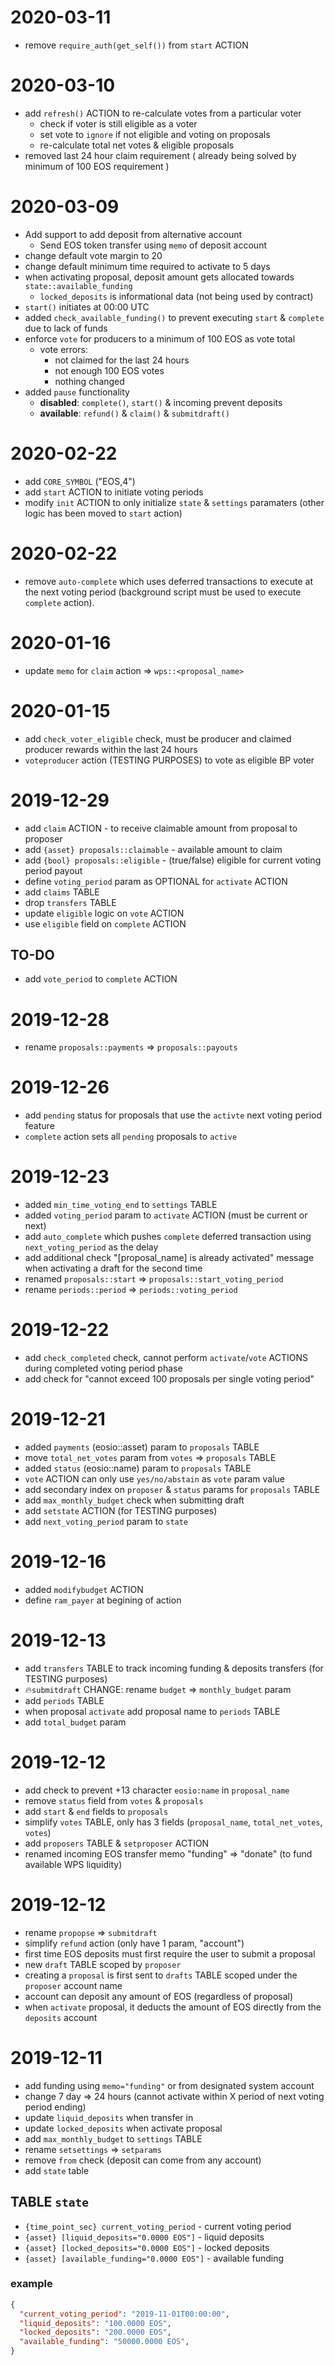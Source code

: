 # 2020-03-11

- remove `require_auth(get_self())` from `start` ACTION

# 2020-03-10

- add `refresh()` ACTION to re-calculate votes from a particular voter
  - check if voter is still eligible as a voter
  - set vote to `ignore` if not eligible and voting on proposals
  - re-calculate total net votes & eligible proposals
- removed last 24 hour claim requirement ( already being solved by minimum of 100 EOS requirement )

# 2020-03-09

- Add support to add deposit from alternative account
  - Send EOS token transfer using `memo` of deposit account
- change default vote margin to 20
- change default minimum time required to activate to 5 days
- when activating proposal, deposit amount gets allocated towards `state::available_funding`
  - `locked_deposits` is informational data (not being used by contract)
- `start()` initiates at 00:00 UTC
- added `check_available_funding()` to prevent executing `start` & `complete` due to lack of funds
- enforce `vote` for producers to a minimum of 100 EOS as vote total
  - vote errors:
    - not claimed for the last 24 hours
    - not enough 100 EOS votes
    - nothing changed
- added `pause` functionality
  - **disabled**:  `complete()`, `start()` & incoming prevent deposits
  - **available**: `refund()` & `claim()` & `submitdraft()`

# 2020-02-22

- add `CORE_SYMBOL` ("EOS,4")
- add `start` ACTION to initiate voting periods
- modify `init` ACTION to only initialize `state` & `settings` paramaters (other logic has been moved to `start` action)

# 2020-02-22

- remove `auto-complete` which uses deferred transactions to execute at the next voting period (background script must be used to execute `complete` action).

# 2020-01-16

- update `memo` for `claim` action => `wps::<proposal_name>`

# 2020-01-15

- add `check_voter_eligible` check, must be producer and claimed producer rewards within the last 24 hours
- `voteproducer` action (TESTING PURPOSES) to vote as eligible BP voter

# 2019-12-29

- add `claim` ACTION - to receive claimable amount from proposal to proposer
- add `{asset} proposals::claimable` - available amount to claim
- add `{bool} proposals::eligible` - (true/false) eligible for current voting period payout
- define `voting_period` param as OPTIONAL for `activate` ACTION
- add `claims` TABLE
- drop `transfers` TABLE
- update `eligible` logic on `vote` ACTION
- use `eligible` field on `complete` ACTION

## TO-DO

- add `vote_period` to `complete` ACTION

# 2019-12-28

- rename `proposals::payments` => `proposals::payouts`

# 2019-12-26

- add `pending` status for proposals that use the `activte` next voting period feature
- `complete` action sets all `pending` proposals to `active`

# 2019-12-23

- added `min_time_voting_end` to `settings` TABLE
- added `voting_period` param to `activate` ACTION (must be current or next)
- add `auto_complete` which pushes `complete` deferred transaction using `next_voting_period` as the delay
- add additional check "[proposal_name] is already activated" message when activating a draft for the second time
- renamed `proposals::start` => `proposals::start_voting_period`
- rename `periods::period` => `periods::voting_period`

# 2019-12-22

- add `check_completed` check, cannot perform `activate`/`vote` ACTIONS during completed voting period phase
- add check for "cannot exceed 100 proposals per single voting period"

# 2019-12-21

- added `payments` (eosio::asset) param to `proposals` TABLE
- move `total_net_votes` param from `votes` => `proposals` TABLE
- added `status` (eosio::name) param to `proposals` TABLE
- `vote` ACTION can only use `yes/no/abstain` as `vote` param value
- add secondary index on `proposer` & `status` params for `proposals` TABLE
- add `max_monthly_budget` check when submitting draft
- add `setstate` ACTION (for TESTING purposes)
- add `next_voting_period` param to `state`

# 2019-12-16

- added `modifybudget` ACTION
- define `ram_payer` at begining of action

# 2019-12-13

- add `transfers` TABLE to track incoming funding & deposits transfers (for TESTING purposes)
- 🔥`submitdraft` CHANGE: rename `budget` => `monthly_budget` param
- add `periods` TABLE
- when proposal `activate` add proposal name to `periods` TABLE
- add `total_budget` param

# 2019-12-12

- add check to prevent +13 character `eosio:name` in `proposal_name`
- remove `status` field from `votes` & `proposals`
- add `start` & `end` fields to `proposals`
- simplify `votes` TABLE, only has 3 fields (`proposal_name`, `total_net_votes`, `votes`)
- add `proposers` TABLE & `setproposer` ACTION
- renamed incoming EOS transfer memo "funding" => "donate" (to fund available WPS liquidity)

# 2019-12-12

- rename `propopse` => `submitdraft`
- simplify `refund` action (only have 1 param, "account")
- first time EOS deposits must first require the user to submit a proposal
- new `draft` TABLE scoped by `proposer`
- creating a `proposal` is first sent to `drafts` TABLE scoped under the `proposer` account name
- account can deposit any amount of EOS (regardless of proposal)
- when `activate` proposal, it deducts the amount of EOS directly from the `deposits` account

# 2019-12-11

- add funding using `memo="funding"` or from designated system account
- change 7 day => 24 hours (cannot activate within X period of next voting period ending)
- update `liquid_deposits` when transfer in
- update `locked_deposits` when activate proposal
- add `max_monthly_budget` to `settings` TABLE
- rename `setsettings` => `setparams`
- remove `from` check (deposit can come from any account)
- add `state` table

## TABLE `state`

- `{time_point_sec} current_voting_period` - current voting period
- `{asset} [liquid_deposits="0.0000 EOS"]` - liquid deposits
- `{asset} [locked_deposits="0.0000 EOS"]` - locked deposits
- `{asset} [available_funding="0.0000 EOS"]` - available funding

### example

```json
{
  "current_voting_period": "2019-11-01T00:00:00",
  "liquid_deposits": "100.0000 EOS",
  "locked_deposits": "200.0000 EOS",
  "available_funding": "50000.0000 EOS",
}
```

